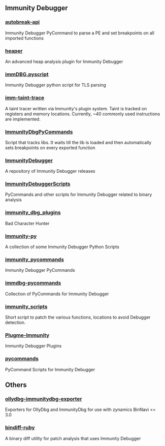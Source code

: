 ## Immunity Debugger

### [autobreak-api](https://github.com/MalWerewolf/autobreak-api)
Immunity Debugger PyCommand to parse a PE and set breakpoints on all imported functions

### [heaper](https://github.com/stevenseeley/heaper)
An advanced heap analysis plugin for Immunity Debugger

### [immDBG.pyscript](https://github.com/leakerlee/immDBG.pyscript)
Immunity Debugger python script for TLS parsing

### [imm-taint-trace](https://github.com/isislab/imm-taint-trace)
A taint tracer written via Immunity's plugin system. Taint is tracked on registers and memory locations. Currently, ~40 commonly used instructions are implemented.

### [ImmunityDbgPyCommands](https://github.com/Whistle/ImmunityDbgPyCommands)
Script that tracks libs. It waits till the lib is loaded and then automatically sets breakpoints on every exported function

### [ImmunityDebugger](https://github.com/kbandla/ImmunityDebugger)
A repository of Immunity Debugger releases

### [ImmunityDebuggerScripts](https://github.com/kbandla/ImmunityDebuggerScripts)
PyCommands and other scripts for Immunity Debugger related to binary analysis

### [immunity_dbg_plugins](https://github.com/sumit-1/immunity_dbg_plugins)
Bad Character Hunter

### [Immunity-py](https://github.com/JohnTroony/Immunity-py)
A collection of some Immunity Debugger Python Scripts

### [immunity_pycommands](https://github.com/hasherezade/immunity_pycommands)
Immunity Debugger PyCommands

### [immdbg-pycommands](https://github.com/adrianherrera/immdbg-pycommands)
Collection of PyCommands for Immunity Debugger

### [immunity_scripts](https://github.com/theevilbit/immunity_scripts)
Short script to patch the various functions, locations to avoid Debugger detection.

### [Plugme-Immunity](https://github.com/JohnTroony/Plugme-Immunity)
Immunity Debugger Plugins

### [pycommands](https://github.com/fireeye/pycommands)
PyCommand Scripts for Immunity Debugger

## Others

### [ollydbg-immunitydbg-exporter](https://github.com/zynamics/ollydbg-immunitydbg-exporter)
Exporters for OllyDbg and ImmunityDbg for use with zynamics BinNavi <= 3.0

### [bindiff-ruby](https://github.com/aking1012/bindiff-ruby)
A binary diff utility for patch analysis that uses Immunity Debugger